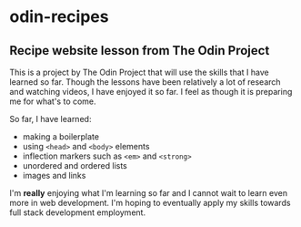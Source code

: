 # odin-recipes

## Recipe website lesson from The Odin Project

This is a project by The Odin Project that will use the skills that I
have learned so far. Though the lessons have been relatively a lot of
research and watching videos, I have enjoyed it so far. I feel as
though it is preparing me for what's to come.

So far, I have learned:
- making a boilerplate
- using `<head>` and `<body>` elements
- inflection markers such as `<em>` and `<strong>`
- unordered and ordered lists
- images and links

I'm **really** enjoying what I'm learning so far and I cannot wait to
learn even more in web development. I'm hoping to eventually apply my
skills towards full stack development employment.